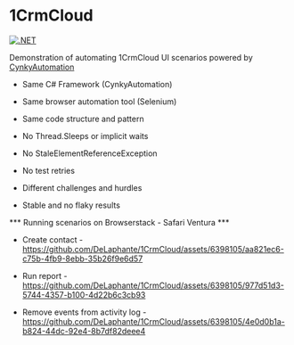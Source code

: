 # 1CrmCloud
[![.NET](https://github.com/DeLaphante/1CrmCloud/actions/workflows/dotnet.yml/badge.svg?event=schedule)](https://github.com/DeLaphante/1CrmCloud/actions/workflows/dotnet.yml)

Demonstration of automating 1CrmCloud UI scenarios powered by [CynkyAutomation](https://github.com/DeLaphante/CynkyAutomation)

- Same C# Framework (CynkyAutomation)

- Same browser automation tool (Selenium)

- Same code structure and pattern

- No Thread.Sleeps or implicit waits

- No StaleElementReferenceException

- No test retries 

- Different challenges and hurdles

- Stable and no flaky results

*** Running scenarios on Browserstack - Safari Ventura ***

- Create contact -
https://github.com/DeLaphante/1CrmCloud/assets/6398105/aa821ec6-c75b-4fb9-8ebb-35b26f9e6d57

- Run report -
https://github.com/DeLaphante/1CrmCloud/assets/6398105/977d51d3-5744-4357-b100-4d22b6c3cb93

- Remove events from activity log -
https://github.com/DeLaphante/1CrmCloud/assets/6398105/4e0d0b1a-b824-44dc-92e4-8b7df82deee4
